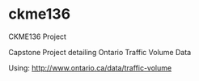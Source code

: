 # ckme136
CKME136 Project

Capstone Project detailing Ontario Traffic Volume Data

Using: http://www.ontario.ca/data/traffic-volume

